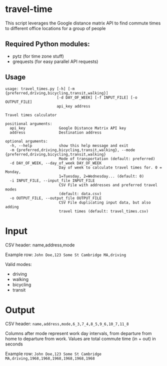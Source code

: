 # travel-time
This script leverages the Google distance matrix API to find commute times to different office locations for a group of people
## Required Python modules:
- pytz (for time zone stuff)
- grequests (for easy parallel API requests)

## Usage
```
usage: travel_times.py [-h] [-m {preferred,driving,bicycling,transit,walking}]
                       [-d DAY_OF_WEEK] [-f INPUT_FILE] [-o OUTPUT_FILE]
                       api_key address

Travel times calculator

positional arguments:
  api_key               Google Distance Matrix API key
  address               Destination address

optional arguments:
  -h, --help            show this help message and exit
  -m {preferred,driving,bicycling,transit,walking}, --mode {preferred,driving,bicycling,transit,walking}
                        Mode of transportation (default: preferred)
  -d DAY_OF_WEEK, --day_of_week DAY_OF_WEEK
                        Day of week to calculate travel times for. 0 = Monday,
                        1=Tuesday, 2=Wednesday... (default: 0)
  -i INPUT_FILE, --input_file INPUT_FILE
                        CSV File with addresses and preferred travel modes
                        (default: data.csv)
  -o OUTPUT_FILE, --output_file OUTPUT_FILE
                        CSV File duplicating input data, but also adding
                        travel times (default: travel_times.csv)
```

# Input
CSV header: name,address,mode

Example row: `John Doe,123 Some St Cambridge MA,driving`

Valid modes:
- driving
- walking
- bicycling
- transit

# Output
CSV header: `name,address,mode,6_3,7_4,8_5,9_6,10_7,11_8`

Columns after mode represent work day intervals, from departure from home to departure from work. Values are total commute time (in + out) in seconds

Example row: `John Doe,123 Some St Cambridge MA,driving,1968,1968,1968,1968,1968,1968`
